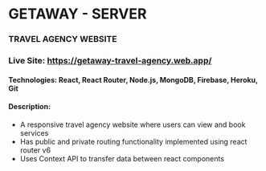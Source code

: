 # GETAWAY - SERVER

### TRAVEL AGENCY WEBSITE

### Live Site: https://getaway-travel-agency.web.app/

#### Technologies: React, React Router, Node.js, MongoDB, Firebase, Heroku, Git

#### Description:

- A responsive travel agency website where users can view and book services
- Has public and private routing functionality implemented using react router v6
- Uses Context API to transfer data between react components
